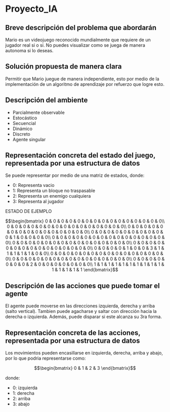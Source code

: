 # Proyecto_IA

## Breve descripción del problema que abordarán
Mario es un videojuego reconocido mundialmente que requiere de un jugador real si o si. No puedes visualizar como se juega de manera autonoma si lo deseas.

## Solución propuesta de manera clara
Permitir que Mario juegue de manera independiente, esto por medio de la implementación de un algoritmo de aprendizaje por refuerzo que logre esto.

## Descripción del ambiente
- Parcialmente observable
- Estocástico
- Secuencial
- Dinámico
- Discreto
- Agente singular

## Representación concreta del estado del juego, representada por una estructura de datos
Se puede representar por medio de una matriz de estados, donde:
- 0: Representa vacio
- 1: Representa un bloque no traspasable
- 2: Representa un enemigo cualquiera
- 3: Representa al jugador

ESTADO DE EJEMPLO
```math
\begin{bmatrix}
0 & 0 & 0 & 0 & 0 & 0 & 0 & 0 & 0 & 0 & 0 & 0 & 0 & 0 & 0\\
0 & 0 & 0 & 0 & 0 & 0 & 0 & 0 & 0 & 0 & 0 & 0 & 0 & 0 & 0\\
0 & 0 & 0 & 0 & 0 & 0 & 0 & 0 & 0 & 0 & 0 & 0 & 0 & 0 & 0\\
0 & 0 & 0 & 0 & 0 & 0 & 0 & 0 & 0 & 0 & 1 & 0 & 0 & 0 & 0\\
0 & 0 & 0 & 0 & 0 & 0 & 0 & 0 & 0 & 0 & 0 & 0 & 0 & 0 & 0\\
0 & 0 & 0 & 0 & 0 & 0 & 0 & 0 & 0 & 0 & 0 & 0 & 0 & 0 & 0\\
0 & 0 & 0 & 0 & 0 & 0 & 0 & 0 & 0 & 0 & 0 & 0 & 0 & 0 & 0\\
0 & 0 & 0 & 0 & 1 & 0 & 0 & 3 & 1 & 1 & 1 & 1 & 1 & 0 & 0\\
0 & 0 & 0 & 0 & 0 & 0 & 0 & 0 & 0 & 0 & 0 & 0 & 0 & 0 & 0\\
0 & 0 & 0 & 0 & 0 & 0 & 0 & 0 & 0 & 0 & 0 & 0 & 0 & 0 & 0\\
0 & 0 & 0 & 0 & 0 & 0 & 0 & 2 & 0 & 0 & 0 & 0 & 0 & 0 & 0\\
1 & 1 & 1 & 1 & 1 & 1 & 1 & 1 & 1 & 1 & 1 & 1 & 1 & 1 & 1
\end{bmatrix}
```

## Descripción de las acciones que puede tomar el agente
El agente puede moverse en las direcciones izquierda, derecha y arriba (salto vertical). Tambien puede agacharse y saltar con dirección hacia la derecha o izquierda. Además, puede disparar si este alcanza su 3ra forma.

## Representación concreta de las acciones, representada por una estructura de datos
Los movimientos pueden encasillarse en izquierda, derecha, arriba y abajo, por lo que podria representarse como:
```math
\begin{bmatrix}
0 & 1 & 2 & 3
\end{bmatrix}
```
donde:
- 0: izquierda
- 1: derecha
- 2: arriba
- 3: abajo
